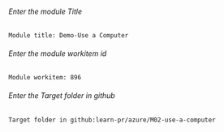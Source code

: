 		
###### Enter the module Title
```
Module title: Demo-Use a Computer
```
###### Enter the module workitem id
```
Module workitem: 896
```
###### Enter the Target folder in github
```
Target folder in github:learn-pr/azure/M02-use-a-computer
```